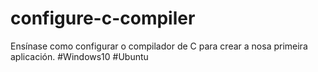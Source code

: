 # configure-c-compiler
Ensínase como configurar o compilador de C para crear a nosa primeira aplicación. #Windows10 #Ubuntu
